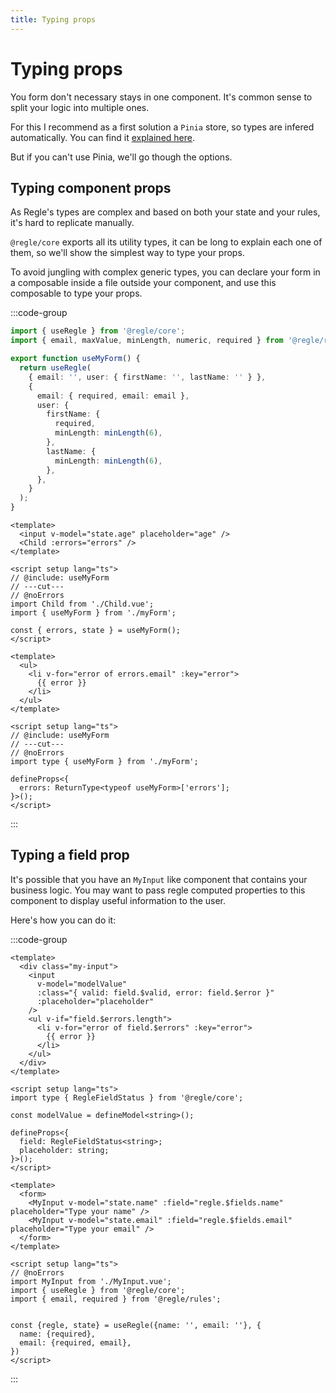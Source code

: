 ```yaml
---
title: Typing props
---
```


<script setup>
import Parent from '../parts/components/typing-props/Parent.vue';
</script>

# Typing props

You form don't necessary stays in one component. It's common sense to split your logic into multiple ones.

For this I recommend as a first solution a `Pinia` store, so types are infered automatically.
You can find it [explained here](/advanced-usage/usage-with-pinia).

But if you can't use Pinia, we'll go though the options.

## Typing component props

As Regle's types are complex and based on both your state and your rules, it's hard to replicate manually.

`@regle/core` exports all its utility types, it can be long to explain each one of them, so we'll show the simplest way to type your props.


To avoid jungling with complex generic types, you can declare your form in a composable inside a file outside your component, and use this composable to type your props.


:::code-group

```ts twoslash include useMyForm [useMyForm.ts]
import { useRegle } from '@regle/core';
import { email, maxValue, minLength, numeric, required } from '@regle/rules';

export function useMyForm() {
  return useRegle(
    { email: '', user: { firstName: '', lastName: '' } },
    {
      email: { required, email: email },
      user: {
        firstName: {
          required,
          minLength: minLength(6),
        },
        lastName: {
          minLength: minLength(6),
        },
      },
    }
  );
}
```

```vue twoslash [Parent.vue]
<template>
  <input v-model="state.age" placeholder="age" />
  <Child :errors="errors" />
</template>

<script setup lang="ts">
// @include: useMyForm
// ---cut---
// @noErrors
import Child from './Child.vue';
import { useMyForm } from './myForm';

const { errors, state } = useMyForm();
</script>
```

```vue twoslash [Child.vue]
<template>
  <ul>
    <li v-for="error of errors.email" :key="error">
      {{ error }}
    </li>
  </ul>
</template>

<script setup lang="ts">
// @include: useMyForm
// ---cut---
// @noErrors
import type { useMyForm } from './myForm';

defineProps<{
  errors: ReturnType<typeof useMyForm>['errors'];
}>();
</script>
```
:::



## Typing a field prop

It's possible that you have an `MyInput` like component that contains your business logic.
You may want to pass regle computed properties to this component to display useful information to the user.

Here's how you can do it:

:::code-group

```vue twoslash [MyInput.vue]
<template>
  <div class="my-input">
    <input
      v-model="modelValue"
      :class="{ valid: field.$valid, error: field.$error }"
      :placeholder="placeholder"
    />
    <ul v-if="field.$errors.length">
      <li v-for="error of field.$errors" :key="error">
        {{ error }}
      </li>
    </ul>
  </div>
</template>

<script setup lang="ts">
import type { RegleFieldStatus } from '@regle/core';

const modelValue = defineModel<string>();

defineProps<{
  field: RegleFieldStatus<string>;
  placeholder: string;
}>();
</script>
````

```vue twoslash [myForm.vue]
<template>
  <form>
    <MyInput v-model="state.name" :field="regle.$fields.name" placeholder="Type your name" />
    <MyInput v-model="state.email" :field="regle.$fields.email" placeholder="Type your email" />
  </form>
</template>

<script setup lang="ts">
// @noErrors
import MyInput from './MyInput.vue';
import { useRegle } from '@regle/core';
import { email, required } from '@regle/rules';


const {regle, state} = useRegle({name: '', email: ''}, {
  name: {required},
  email: {required, email},
})
</script>
```

:::

<Parent/>